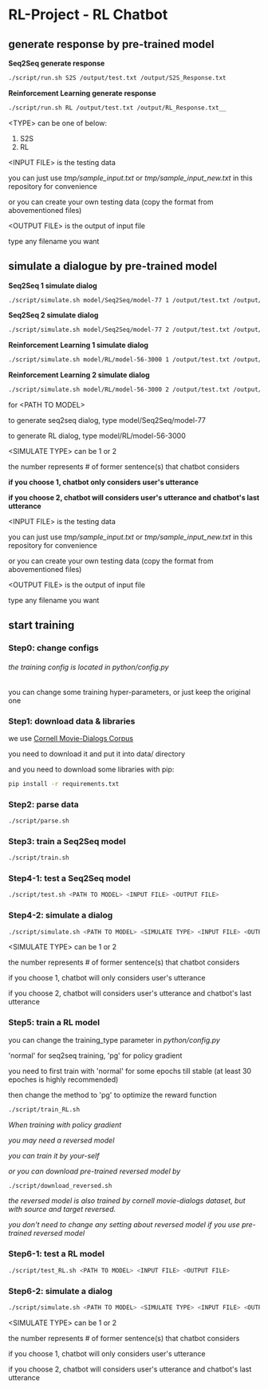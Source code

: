 # RL-Project - RL Chatbot

## generate response by pre-trained model

__Seq2Seq generate response__
```bash
./script/run.sh S2S /output/test.txt /output/S2S_Response.txt
```
__Reinforcement Learning generate response__
```bash
./script/run.sh RL /output/test.txt /output/RL_Response.txt__
```
\<TYPE\> can be one of below:
1. S2S
2. RL

\<INPUT FILE\> is the testing data

you can just use *tmp/sample_input.txt* or *tmp/sample_input_new.txt* in this repository for convenience

or you can create your own testing data (copy the format from abovementioned files)

\<OUTPUT FILE\> is the output of input file

type any filename you want

## simulate a dialogue by pre-trained model

__Seq2Seq 1 simulate dialog__
```bash
./script/simulate.sh model/Seq2Seq/model-77 1 /output/test.txt /output/S2S_1_Dialog.txt__
```
__Seq2Seq 2 simulate dialog__
```bash
./script/simulate.sh model/Seq2Seq/model-77 2 /output/test.txt /output/S2S_2_Dialog.txt__
```
__Reinforcement Learning 1 simulate dialog__
```bash
./script/simulate.sh model/RL/model-56-3000 1 /output/test.txt /output/RL_1_Dialog.txt__
```
__Reinforcement Learning 2 simulate dialog__
```bash
./script/simulate.sh model/RL/model-56-3000 2 /output/test.txt /output/RL_2_Dialog.txt__
```
for \<PATH TO MODEL\>

to generate seq2seq dialog, type model/Seq2Seq/model-77

to generate RL dialog, type model/RL/model-56-3000

\<SIMULATE TYPE\> can be 1 or 2

the number represents # of former sentence(s) that chatbot considers

__if you choose 1, chatbot only considers user's utterance__

__if you choose 2, chatbot will considers user's utterance and chatbot's last utterance__

\<INPUT FILE\> is the testing data

you can just use *tmp/sample_input.txt* or *tmp/sample_input_new.txt* in this repository for convenience

or you can create your own testing data (copy the format from abovementioned files)

\<OUTPUT FILE\> is the output of input file

type any filename you want

## start training
### Step0: change configs
###### the training config is located in *python/config.py*

you can change some training hyper-parameters, or just keep the original one

### Step1: download data & libraries
we use [Cornell Movie-Dialogs Corpus](https://www.cs.cornell.edu/~cristian/Cornell_Movie-Dialogs_Corpus.html)

you need to download it and put it into data/ directory

and you need to download some libraries with pip:
```bash
pip install -r requirements.txt
```

### Step2: parse data
```bash
./script/parse.sh
```

### Step3: train a Seq2Seq model
```bash
./script/train.sh
```

### Step4-1: test a Seq2Seq model
```bash
./script/test.sh <PATH TO MODEL> <INPUT FILE> <OUTPUT FILE>
```

### Step4-2: simulate a dialog
```bash
./script/simulate.sh <PATH TO MODEL> <SIMULATE TYPE> <INPUT FILE> <OUTPUT FILE>
```
\<SIMULATE TYPE\> can be 1 or 2

the number represents # of former sentence(s) that chatbot considers

if you choose 1, chatbot will only considers user's utterance

if you choose 2, chatbot will considers user's utterance and chatbot's last utterance

### Step5: train a RL model
you can change the training_type parameter in *python/config.py*

'normal' for seq2seq training, 'pg' for policy gradient

you need to first train with 'normal' for some epochs till stable (at least 30 epoches is highly recommended)

then change the method to 'pg' to optimize the reward function

```bash
./script/train_RL.sh
```

*When training with policy gradient*

*you may need a reversed model*

*you can train it by your-self*

*or you can download pre-trained reversed model by*
```bash
./script/download_reversed.sh
```
*the reversed model is also trained by cornell movie-dialogs dataset, but with source and target reversed.*

*you don't need to change any setting about reversed model if you use pre-trained reversed model*

### Step6-1: test a RL model
```bash
./script/test_RL.sh <PATH TO MODEL> <INPUT FILE> <OUTPUT FILE>
```

### Step6-2: simulate a dialog
```bash
./script/simulate.sh <PATH TO MODEL> <SIMULATE TYPE> <INPUT FILE> <OUTPUT FILE>
```
\<SIMULATE TYPE\> can be 1 or 2

the number represents # of former sentence(s) that chatbot considers

if you choose 1, chatbot will only considers user's utterance

if you choose 2, chatbot will considers user's utterance and chatbot's last utterance
